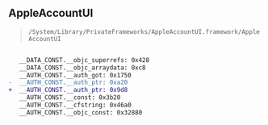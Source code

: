 ## AppleAccountUI

> `/System/Library/PrivateFrameworks/AppleAccountUI.framework/AppleAccountUI`

```diff

   __DATA_CONST.__objc_superrefs: 0x428
   __DATA_CONST.__objc_arraydata: 0xc8
   __AUTH_CONST.__auth_got: 0x1750
-  __AUTH_CONST.__auth_ptr: 0xa20
+  __AUTH_CONST.__auth_ptr: 0x9d8
   __AUTH_CONST.__const: 0x3b20
   __AUTH_CONST.__cfstring: 0x46a0
   __AUTH_CONST.__objc_const: 0x32880

```
